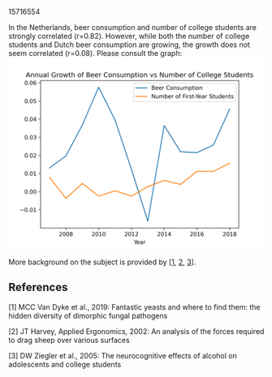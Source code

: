 15716554

In the Netherlands, beer consumption and number of college students are strongly correlated (r=0.82). However, while both the number of college students and Dutch beer consumption are growing, the growth does not seem correlated (r=0.08).
Please consult the graph:
![alt text](graph.png "Title")


More background on the subject is provided by [[1](#1), [2](#2),  [3](#3)].




## References
<a id="1">[1]</a> 
MCC Van Dyke et al., 2019:
Fantastic yeasts and where to find them: the hidden diversity of dimorphic fungal pathogens


<a id="2">[2]</a> 
JT Harvey, Applied Ergonomics, 2002:
An analysis of the forces required to drag sheep over various surfaces 


<a id="3">[3]</a> 
DW Ziegler et al., 2005: 
The neurocognitive effects of alcohol on adolescents and college students